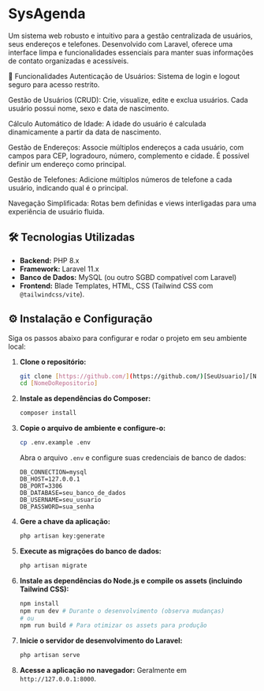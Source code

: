 # SysAgenda

Um sistema web robusto e intuitivo para a gestão centralizada de usuários, seus endereços e telefones. Desenvolvido com Laravel, oferece uma interface limpa e funcionalidades essenciais para manter suas informações de contato organizadas e acessíveis.

🚀 Funcionalidades
Autenticação de Usuários: Sistema de login e logout seguro para acesso restrito.

Gestão de Usuários (CRUD): Crie, visualize, edite e exclua usuários. Cada usuário possui nome, sexo e data de nascimento.

Cálculo Automático de Idade: A idade do usuário é calculada dinamicamente a partir da data de nascimento.

Gestão de Endereços: Associe múltiplos endereços a cada usuário, com campos para CEP, logradouro, número, complemento e cidade. É possível definir um endereço como principal.

Gestão de Telefones: Adicione múltiplos números de telefone a cada usuário, indicando qual é o principal.

Navegação Simplificada: Rotas bem definidas e views interligadas para uma experiência de usuário fluida.

## 🛠️ Tecnologias Utilizadas

* **Backend:** PHP 8.x
* **Framework:** Laravel 11.x
* **Banco de Dados:** MySQL (ou outro SGBD compatível com Laravel)
* **Frontend:** Blade Templates, HTML, CSS (Tailwind CSS com `@tailwindcss/vite`).

## ⚙️ Instalação e Configuração

Siga os passos abaixo para configurar e rodar o projeto em seu ambiente local:

1.  **Clone o repositório:**
    ```bash
    git clone [https://github.com/](https://github.com/)[SeuUsuario]/[NomeDoRepositorio].git
    cd [NomeDoRepositorio]
    ```

2.  **Instale as dependências do Composer:**
    ```bash
    composer install
    ```

3.  **Copie o arquivo de ambiente e configure-o:**
    ```bash
    cp .env.example .env
    ```
    Abra o arquivo `.env` e configure suas credenciais de banco de dados:
    ```dotenv
    DB_CONNECTION=mysql
    DB_HOST=127.0.0.1
    DB_PORT=3306
    DB_DATABASE=seu_banco_de_dados
    DB_USERNAME=seu_usuario
    DB_PASSWORD=sua_senha
    ```

4.  **Gere a chave da aplicação:**
    ```bash
    php artisan key:generate
    ```

5.  **Execute as migrações do banco de dados:**
    ```bash
    php artisan migrate
    ```

6.  **Instale as dependências do Node.js e compile os assets (incluindo Tailwind CSS):**
    ```bash
    npm install
    npm run dev # Durante o desenvolvimento (observa mudanças)
    # ou
    npm run build # Para otimizar os assets para produção
    ```

7.  **Inicie o servidor de desenvolvimento do Laravel:**
    ```bash
    php artisan serve
    ```

8.  **Acesse a aplicação no navegador:**
    Geralmente em `http://127.0.0.1:8000`.
